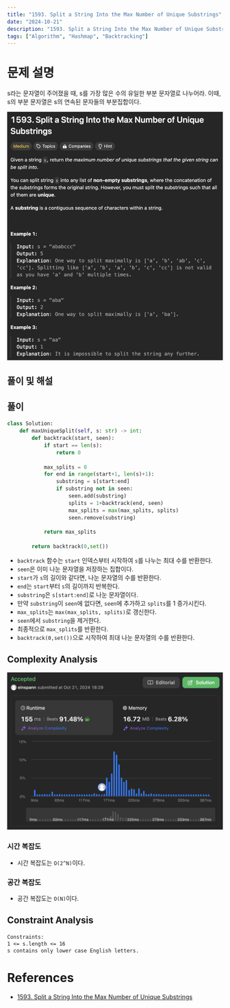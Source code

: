 ```yaml
---
title: "1593. Split a String Into the Max Number of Unique Substrings"
date: "2024-10-21"
description: "1593. Split a String Into the Max Number of Unique Substrings는 s를 가장 많은 수의 유일한 부분 문자열로 나누는 문제이다."
tags: ["Algorithm", "Hashmap", "Backtracking"]
---
```


# 문제 설명
s라는 문자열이 주어졌을 때, s를 가장 많은 수의 유일한 부분 문자열로 나누어라. 이때, s의 부분 문자열은 s의 연속된 문자들의 부분집합이다.

![1593](../../../images/LEET/1593/1593.png)

## 풀이 및 해설

## 풀이
```python
class Solution:
    def maxUniqueSplit(self, s: str) -> int:
        def backtrack(start, seen):
            if start == len(s):
                return 0
            
            max_splits = 0
            for end in range(start+1, len(s)+1):
                substring = s[start:end]
                if substring not in seen:
                    seen.add(substring)
                    splits = 1+backtrack(end, seen)
                    max_splits = max(max_splits, splits)
                    seen.remove(substring)
            
            return max_splits
        
        return backtrack(0,set())
```
- `backtrack` 함수는 `start` 인덱스부터 시작하여 `s`를 나누는 최대 수를 반환한다.
- `seen`은 이미 나눈 문자열을 저장하는 집합이다.
- `start`가 `s`의 길이와 같다면, 나눈 문자열의 수를 반환한다.
- `end`는 `start`부터 `s`의 길이까지 반복한다.
- `substring`은 `s[start:end]`로 나눈 문자열이다.
- 만약 `substring`이 `seen`에 없다면, `seen`에 추가하고 `splits`를 1 증가시킨다.
- `max_splits`는 `max(max_splits, splits)`로 갱신한다.
- `seen`에서 `substring`을 제거한다.
- 최종적으로 `max_splits`를 반환한다.
- `backtrack(0,set())`으로 시작하여 최대 나눈 문자열의 수를 반환한다.

## Complexity Analysis
![tc](../../../images/LEET/1593/tc.png)

### 시간 복잡도
- 시간 복잡도는 `O(2^N)`이다.

### 공간 복잡도
- 공간 복잡도는 `O(N)`이다.

## Constraint Analysis
```
Constraints:
1 <= s.length <= 16
s contains only lower case English letters.
```

# References
- [1593. Split a String Into the Max Number of Unique Substrings](https://leetcode.com/problems/split-a-string-into-the-max-number-of-unique-substrings/)